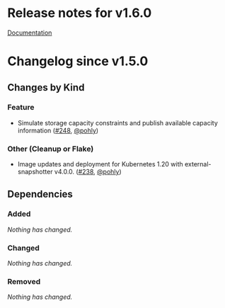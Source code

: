 # Release notes for v1.6.0

[Documentation](https://kubernetes-csi.github.io)

# Changelog since v1.5.0

## Changes by Kind

### Feature
 - Simulate storage capacity constraints and publish available capacity information ([#248](https://github.com/kubernetes-csi/csi-driver-host-path/pull/248), [@pohly](https://github.com/pohly))

### Other (Cleanup or Flake)
 - Image updates and deployment for Kubernetes 1.20 with external-snapshotter v4.0.0. ([#238](https://github.com/kubernetes-csi/csi-driver-host-path/pull/238), [@pohly](https://github.com/pohly))

## Dependencies

### Added
_Nothing has changed._

### Changed
_Nothing has changed._

### Removed
_Nothing has changed._
